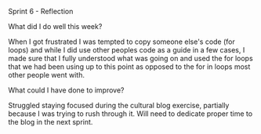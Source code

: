 Sprint 6 - Reflection

What did I do well this week?

When I got frustrated I was tempted to copy someone else's code (for loops) and while I did use other peoples code as a guide in a few cases, I  made sure that I fully understood what was going on and used the for loops that we had been using up to this point as opposed to the for in loops most other people went with.

What could I have done to improve?

Struggled staying focused during the cultural blog exercise, partially because I was trying to rush through it. Will need to dedicate proper time to the blog in the next sprint.
